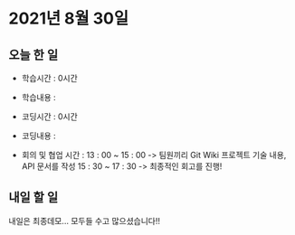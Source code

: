 # 2021년 8월 30일

## 오늘 한 일

- 학습시간 : 0시간
- 학습내용 :

- 코딩시간 : 0시간
- 코딩내용 :

- 회의 및 협업 시간 :
  13 : 00 ~ 15 : 00 -> 팀원끼리 Git Wiki 프로젝트 기술 내용, API 문서를 작성
  15 : 30 ~ 17 : 30 -> 최종적인 회고를 진행!

## 내일 할 일

내일은 최종데모... 모두들 수고 많으셨습니다!!
